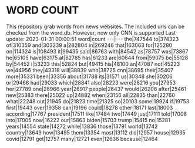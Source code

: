 # WORD COUNT
This repository grab words from news websites. The included urls can be checked from the word.db.
However, now only CNN is supported
Last update: 2023-01-31 00:00:51
word|count
---|---
the|747544
to|374323
of|310359
and|303239
a|282804
in|269246
that|163063
for|125280
on|114324
is|108493
it|99435
said|86763
with|84542
as|78757
was|73867
he|65105
have|63175
at|62785
has|61233
are|60644
from|59075
be|55128
by|54452
i|53233
this|52824
but|49415
his|48100
an|47087
not|45223
we|44956
they|43318
will|38839
who|38725
cnn|38695
their|35407
more|35331
been|33356
about|31788
its|31571
us|30348
she|30206
or|29468
had|29033
which|28841
also|28223
were|28216
you|27953
her|27789
one|26966
year|26917
people|26437
would|26206
after|25461
new|25383
there|25022
up|24882
when|23156
all|22835
than|22760
what|22248
out|21945
do|21823
time|21325
so|20103
some|19924
if|19753
first|19443
over|19358
can|19196
could|18278
other|18171
last|18003
according|17767
president|17511
like|17484
two|17449
just|17111
told|17008
into|17005
now|16222
our|15863
biden|15703
trump|15415
no|15281
years|14554
state|14272
while|13836
those|13791
world|13742
country|13649
how|13495
them|13354
most|13112
did|12957
house|12935
covid|12791
get|12757
many|12721
even|12636
because|12464
